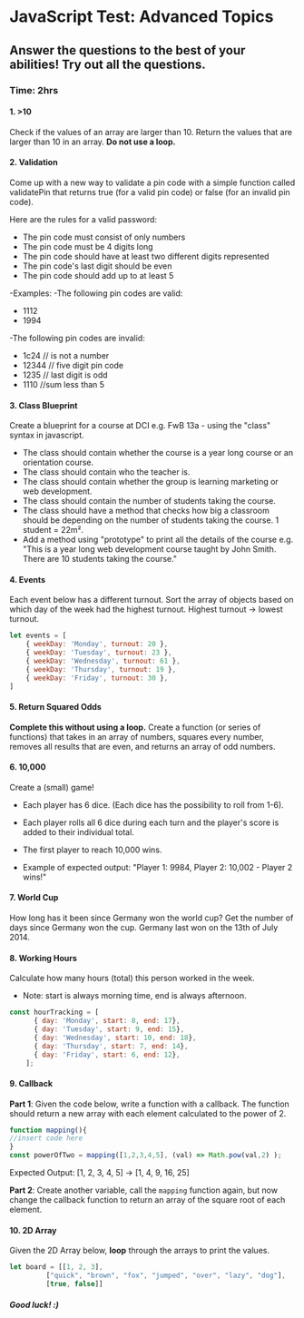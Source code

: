 # JavaScript Test: Advanced Topics

## Answer the questions to the best of your abilities! Try out all the questions. 

### Time: 2hrs 

#### 1. >10
Check if the values of an array are larger than 10. Return the values that are larger than 10 in an array. **Do not use a loop.** 

#### 2. Validation 
Come up with a new way to validate a pin code with a simple function called validatePin that returns true (for a valid pin code) or false (for an invalid pin code).

Here are the rules for a valid password:

* The pin code must consist of only numbers
* The pin code must be 4 digits long
* The pin code should have at least two different digits represented
* The pin code's last digit should be even
* The pin code should add up to at least 5


-Examples: 
-The following pin codes are valid:
* 1112
* 1994

-The following pin codes are invalid:
* 1c24 // is not a number
* 12344 // five digit pin code
* 1235 // last digit is odd
* 1110 //sum less than 5

#### 3. Class Blueprint

Create a blueprint for a course at DCI e.g. FwB 13a - using the "class" syntax in javascript.
* The class should contain whether the course is a year long course or an orientation course.
* The class should contain who the teacher is. 
* The class should contain whether the group is learning marketing or web development. 
* The class should contain the number of students taking the course.
* The class should have a method that checks how big a classroom should be depending on the number of students taking the course. 1 student =  22m². 
* Add a method using "prototype" to print all the details of the course e.g. "This is a year long web development course taught by John Smith. There are 10 students taking the course."

#### 4. Events  
Each event below has a different turnout. Sort the array of objects based on which day of the week had the highest turnout. Highest turnout -> lowest turnout.

```javascript
let events = [
    { weekDay: 'Monday', turnout: 20 },
    { weekDay: 'Tuesday', turnout: 23 },
    { weekDay: 'Wednesday', turnout: 61 },
    { weekDay: 'Thursday', turnout: 19 },
    { weekDay: 'Friday', turnout: 30 },
]
```

#### 5. Return Squared Odds
**Complete this without using a loop.**
Create a function (or series of functions) that takes in an array of numbers, squares every number, removes all results that are even, and returns an array of odd numbers.

#### 6. 10,000  
Create a (small) game!
* Each player has 6 dice. (Each dice has the possibility to roll from 1-6).
* Each player rolls all 6 dice during each turn and the player's score is added to their individual total. 
* The first player to reach 10,000 wins. 

* Example of expected output: "Player 1: 9984, Player 2: 10,002 - Player 2 wins!"

#### 7. World Cup 
How long has it been since Germany won the world cup? Get the number of days since Germany won the cup. Germany last won on the 13th of July 2014. 

#### 8. Working Hours
Calculate how many hours (total) this person worked in the week. 
* Note: start is always morning time, end is always afternoon. 

```javascript
const hourTracking = [
      { day: 'Monday', start: 8, end: 17},
      { day: 'Tuesday', start: 9, end: 15},
      { day: 'Wednesday', start: 10, end: 18},
      { day: 'Thursday', start: 7, end: 14},
      { day: 'Friday', start: 6, end: 12},
    ];
```

#### 9. Callback 
**Part 1**: Given the code below, write a function with a callback. The function should return a new array with each element calculated to the power of 2. 

```javascript
function mapping(){
//insert code here
}
const powerOfTwo = mapping([1,2,3,4,5], (val) => Math.pow(val,2) );
```
Expected Output: [1, 2, 3, 4, 5] -> [1, 4, 9, 16, 25]

**Part 2**: Create another variable, call the `mapping` function again, but now change the callback function to return an array of the square root of each element. 

#### 10. 2D Array
Given the 2D Array below, **loop** through the arrays to print the values. 
```javascript
let board = [[1, 2, 3], 
	     ["quick", "brown", "fox", "jumped", "over", "lazy", "dog"], 
	     [true, false]]
```


##### Good luck! :)


